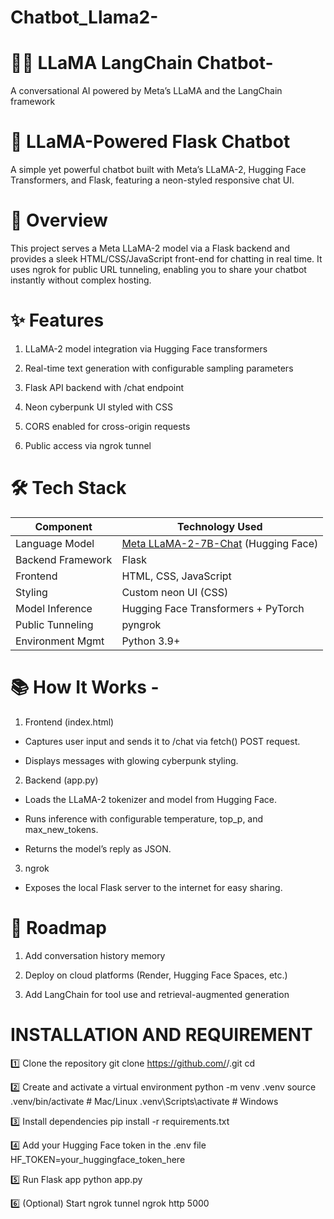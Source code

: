 # Chatbot_Llama2-

# 🦙💬 LLaMA LangChain Chatbot-
A conversational AI powered by Meta’s LLaMA and the LangChain framework


# 🤖 LLaMA-Powered Flask Chatbot

A simple yet powerful chatbot built with Meta’s LLaMA-2, Hugging Face Transformers, and Flask, featuring a neon-styled responsive chat UI.


# 📖 Overview

This project serves a Meta LLaMA-2 model via a Flask backend and provides a sleek HTML/CSS/JavaScript front-end for chatting in real time. It uses ngrok for public URL tunneling, enabling you to share your chatbot instantly without complex hosting.

# ✨ Features

1. LLaMA-2 model integration via Hugging Face transformers

2. Real-time text generation with configurable sampling parameters

3. Flask API backend with /chat endpoint

4. Neon cyberpunk UI styled with CSS

5. CORS enabled for cross-origin requests

6. Public access via ngrok tunnel

# 🛠️ Tech Stack

   | Component         | Technology Used                                                   |
| ----------------- | ----------------------------------------------------------------- |
| Language Model    | [Meta LLaMA-2-7B-Chat](https://ai.meta.com/llama/) (Hugging Face) |
| Backend Framework | Flask                                                             |
| Frontend          | HTML, CSS, JavaScript                                             |
| Styling           | Custom neon UI (CSS)                                              |
| Model Inference   | Hugging Face Transformers + PyTorch                               |
| Public Tunneling  | pyngrok                                                           |
| Environment Mgmt  | Python 3.9+                                                       |

# 📚 How It Works -

1. Frontend (index.html)

 - Captures user input and sends it to /chat via fetch() POST request.

 - Displays messages with glowing cyberpunk styling.

2. Backend (app.py) 

 - Loads the LLaMA-2 tokenizer and model from Hugging Face.

 - Runs inference with configurable temperature, top_p, and max_new_tokens.

 - Returns the model’s reply as JSON.

3. ngrok

 - Exposes the local Flask server to the internet for easy sharing.

# 📜 Roadmap

 1. Add conversation history memory

 2. Deploy on cloud platforms (Render, Hugging Face Spaces, etc.)

3.  Add LangChain for tool use and retrieval-augmented generation

# INSTALLATION AND REQUIREMENT


1️⃣ Clone the repository
git clone https://github.com/<your-username>/<your-repo-name>.git
cd <your-repo-name>

2️⃣ Create and activate a virtual environment
python -m venv .venv
source .venv/bin/activate  # Mac/Linux
.venv\Scripts\activate     # Windows

3️⃣ Install dependencies
pip install -r requirements.txt

4️⃣ Add your Hugging Face token in the .env file
HF_TOKEN=your_huggingface_token_here

5️⃣ Run Flask app
python app.py

6️⃣ (Optional) Start ngrok tunnel
ngrok http 5000







